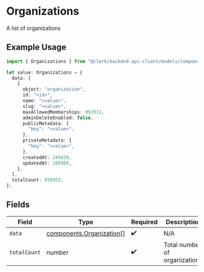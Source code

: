 # Organizations

A list of organizations

## Example Usage

```typescript
import { Organizations } from "@clerk/backend-api-client/models/components";

let value: Organizations = {
  data: [
    {
      object: "organization",
      id: "<id>",
      name: "<value>",
      slug: "<value>",
      maxAllowedMemberships: 992012,
      adminDeleteEnabled: false,
      publicMetadata: {
        "key": "<value>",
      },
      privateMetadata: {
        "key": "<value>",
      },
      createdAt: 249420,
      updatedAt: 105906,
    },
  ],
  totalCount: 950953,
};
```

## Fields

| Field                                                                | Type                                                                 | Required                                                             | Description                                                          |
| -------------------------------------------------------------------- | -------------------------------------------------------------------- | -------------------------------------------------------------------- | -------------------------------------------------------------------- |
| `data`                                                               | [components.Organization](../../models/components/organization.md)[] | :heavy_check_mark:                                                   | N/A                                                                  |
| `totalCount`                                                         | *number*                                                             | :heavy_check_mark:                                                   | Total number of organizations<br/>                                   |